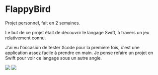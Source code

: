 # FlappyBird

Projet personnel, fait en 2 semaines.

Le but de ce projet était de découvrir le langage Swift, à travers un jeu relativement connu.

J'ai eu l'occasion de tester Xcode pour la première fois, c'est une application assez facile à prendre en main.
Je pense refaire un projet en Swift pour voir ce langage sous un autre angle.

<img src="https://github.com/LaurineObriot/FlappyBird/blob/master/screenshots/Flappy22.png">
<img src="https://github.com/LaurineObriot/FlappyBird/blob/master/screenshots/Flappy33.png">
